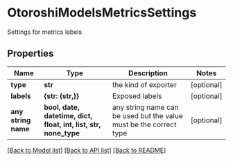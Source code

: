 # OtoroshiModelsMetricsSettings

Settings for metrics labels

## Properties
Name | Type | Description | Notes
------------ | ------------- | ------------- | -------------
**type** | **str** | the kind of exporter | [optional] 
**labels** | **{str: (str,)}** | Exposed labels | [optional] 
**any string name** | **bool, date, datetime, dict, float, int, list, str, none_type** | any string name can be used but the value must be the correct type | [optional]

[[Back to Model list]](../README.md#documentation-for-models) [[Back to API list]](../README.md#documentation-for-api-endpoints) [[Back to README]](../README.md)


